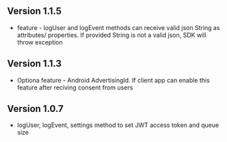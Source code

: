 ## Version 1.1.5
 * feature - logUser and logEvent methods can receive valid json String as attributes/ properties. If provided String is not a valid json, SDK will throw exception  

## Version 1.1.3
 * Optiona feature - Android AdvertisingId. If client app can enable this feature after reciving consent from users

## Version 1.0.7
 * logUser, logEvent, settings method to set JWT access token and queue size


